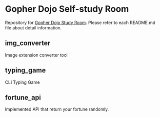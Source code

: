 # Gopher Dojo Self-study Room
Repository for [Gopher Dojo Study Room](https://gopherdojo.org/studyroom).
Please refer to each README.md file about detail information.

## img_converter
Image extension converter tool

## typing_game
CLI Typing Game

## fortune_api
Implemented API that return your fortune randomly.

